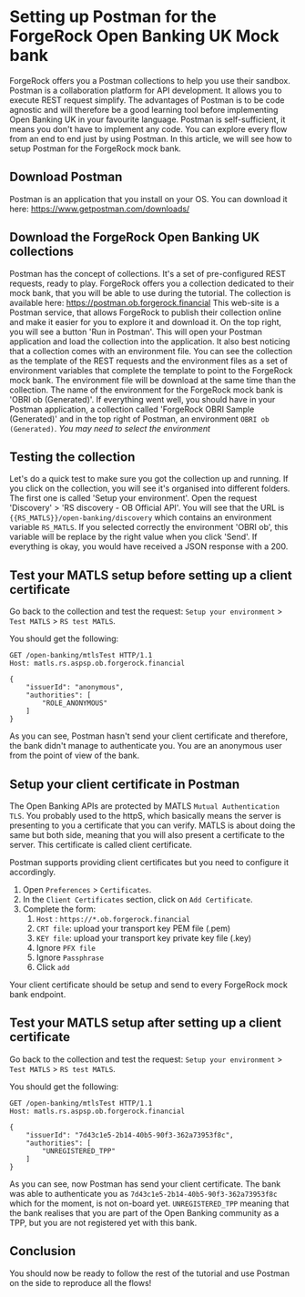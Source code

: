 # Setting up Postman for the ForgeRock Open Banking UK Mock bank

ForgeRock offers you a Postman collections to help you use their sandbox.
Postman is a collaboration platform for API development. It allows you to execute REST request simplify.
The advantages of Postman is to be code agnostic and will therefore be a good learning tool before implementing Open Banking UK in your favourite language.
Postman is self-sufficient, it means you don't have to implement any code. You can explore every flow from an end to end just by using Postman.
In this article, we will see how to setup Postman for the ForgeRock mock bank.

## Download Postman

Postman is an application that you install on your OS. You can download it here: https://www.getpostman.com/downloads/


## Download the ForgeRock Open Banking UK collections

Postman has the concept of collections. It's a set of pre-configured REST requests, ready to play.
ForgeRock offers you a collection dedicated to their mock bank, that you will be able to use during the tutorial.
The collection is available here:
https://postman.ob.forgerock.financial
This web-site is a Postman service, that allows ForgeRock to publish their collection online and make it easier for you to explore it and download it.
On the top right, you will see a button 'Run in Postman'. This will open your Postman application and load the collection into the application.
It also best noticing that a collection comes with an environment file. You can see the collection as the template of the REST requests and the environment files as a set of environment variables that complete the template to point to the ForgeRock mock bank.
The environment file will be download at the same time than the collection. The name of the environment for the ForgeRock mock bank is 'OBRI ob (Generated)'.
If everything went well, you should have in your Postman application, a collection called 'ForgeRock OBRI Sample (Generated)' and in the top right of Postman, an environment `OBRI ob (Generated)`.
*You may need to select the environment*

## Testing the collection

Let's do a quick test to make sure you got the collection up and running.
If you click on the collection, you will see it's organised into  different folders. The first one is called 'Setup your environment'. 
Open the request 'Discovery' > 'RS discovery - OB Official API'.
You will see that the URL is `{{RS_MATLS}}/open-banking/discovery` which contains an environment variable `RS_MATLS`. If you selected correctly the environment 'OBRI ob', this variable will be replace by the right value when you click 'Send'.
If everything is okay, you would have received a JSON response with a 200.

## Test your MATLS setup before setting up a client certificate

Go back to the collection and test the request: `Setup your environment` > `Test MATLS` > `RS test MATLS`.

You should get the following:

```
GET /open-banking/mtlsTest HTTP/1.1
Host: matls.rs.aspsp.ob.forgerock.financial
```

```
{
    "issuerId": "anonymous",
    "authorities": [
        "ROLE_ANONYMOUS"
    ]
}
```

As you can see, Postman hasn't send your client certificate and therefore, the bank didn't manage to authenticate you. You are an anonymous user from the point of view of the bank.

## Setup your client certificate in Postman

The Open Banking APIs are protected by MATLS `Mutual Authentication TLS`.
You probably used to the httpS, which basically means the server is presenting to you a certificate that you can verify.
MATLS is about doing the same but both side, meaning that you will also present a certificate to the server. This certificate is called client certificate.

Postman supports providing client certificates but you need to configure it accordingly.

1. Open `Preferences` > `Certificates`.
2. In the `Client Certificates` section, click on `Add Certificate`.
3. Complete the form:
	1. `Host` : `https://*.ob.forgerock.financial`
	2. `CRT file`: upload your transport key PEM file (.pem)
	3. `KEY file`: upload your transport key private key file (.key)
	4. Ignore `PFX file`
	5. Ignore `Passphrase`
	6. Click `add`


Your client certificate should be setup and send to every ForgeRock mock bank endpoint.

## Test your MATLS setup after setting up a client certificate

Go back to the collection and test the request: `Setup your environment` > `Test MATLS` > `RS test MATLS`.

You should get the following:

```
GET /open-banking/mtlsTest HTTP/1.1
Host: matls.rs.aspsp.ob.forgerock.financial
```

```
{
    "issuerId": "7d43c1e5-2b14-40b5-90f3-362a73953f8c",
    "authorities": [
        "UNREGISTERED_TPP"
    ]
}
```

As you can see, now Postman has send your client certificate. The bank was able to authenticate you as `7d43c1e5-2b14-40b5-90f3-362a73953f8c` which for the moment, is not on-board yet. `UNREGISTERED_TPP` meaning that the bank realises that you are part of the Open Banking community as a TPP, but you are not registered yet with this bank.

## Conclusion

You should now be ready to follow the rest of the tutorial and use Postman on the side to reproduce all the flows!



